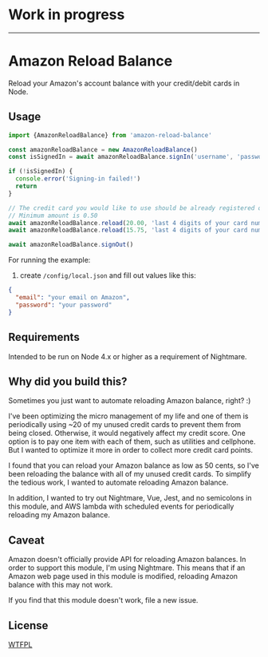 # Work in progress

--------

# Amazon Reload Balance

Reload your Amazon's account balance with your credit/debit cards in Node.

## Usage

```js
import {AmazonReloadBalance} from 'amazon-reload-balance'

const amazonReloadBalance = new AmazonReloadBalance()
const isSignedIn = await amazonReloadBalance.signIn('username', 'password')

if (!isSignedIn) {
  console.error('Signing-in failed!')
  return
}

// The credit card you would like to use should be already registered on your Amazon account.
// Minimum amount is 0.50
await amazonReloadBalance.reload(20.00, 'last 4 digits of your card number')
await amazonReloadBalance.reload(15.75, 'last 4 digits of your card number')

await amazonReloadBalance.signOut()
```

For running the example:

1. create `/config/local.json` and fill out values like this:

```json
{
  "email": "your email on Amazon",
  "password": "your password"
}
```

## Requirements

Intended to be run on Node 4.x or higher as a requirement of Nightmare.

## Why did you build this?

Sometimes you just want to automate reloading Amazon balance, right? :)

I've been optimizing the micro management of my life and one of them is periodically
using ~20 of my unused credit cards to prevent them from being closed. Otherwise, it would negatively affect my credit score.
One option is to pay one item with each of them, such as utilities and cellphone.
But I wanted to optimize it more in order to collect more credit card points.

I found that you can reload your Amazon balance as low as 50 cents,
so I've been reloading the balance with all of my unused credit cards.
To simplify the tedious work, I wanted to automate reloading Amazon balance.

In addition, I wanted to try out Nightmare, Vue, Jest, and no semicolons in this module,
and AWS lambda with scheduled events for periodically reloading my Amazon balance.

## Caveat

Amazon doesn't officially provide API for reloading Amazon balances. In order to support this module, I'm using Nightmare.
This means that if an Amazon web page used in this module is modified, reloading Amazon balance with this may not work.

If you find that this module doesn't work, file a new issue.

## License

[WTFPL](http://www.wtfpl.net)
